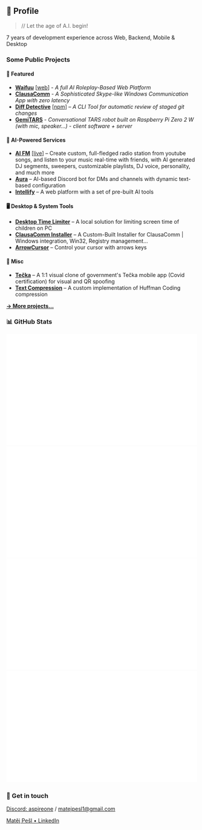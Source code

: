 ## 🤗 Profile
> // Let the age of A.I. begin!

7 years of development experience across Web, Backend, Mobile & Desktop

### Some Public Projects

#### 🌟 Featured

- [**Waifuu**](https://github.com/AspireOne/waifuu) [[web](https://waifuu.com)] - *A full AI Roleplay-Based Web Platform*
- [**ClausaComm**](https://github.com/AspireOne/ClausaComm) - *A Sophisticated Skype-like Windows Communication App with zero latency*
- [**Diff Detective**](https://github.com/AspireOne/diff-detective) [[npm](https://www.npmjs.com/package/diff-detective)] – *A CLI Tool for automatic review of staged git changes*
- [**GemiTARS**](https://github.com/AspireOne/GemiTARS) - *Conversational TARS robot built on Raspberry Pi Zero 2 W (with mic, speaker...) - client software + server*

#### 🤖 AI-Powered Services

- [**AI FM**](https://github.com/AspireOne/ai-fm-backend) [[live](https://fm.matejpesl.cz)] – Create custom, full-fledged radio station from youtube songs, and listen to your music real-time with friends, with AI generated DJ segments, sweepers, customizable playlists, DJ voice, personality, and much more
- [**Aura**](https://github.com/AspireOne/aura) – AI-based Discord bot for DMs and channels with dynamic text-based configuration
- [**Intellify**](https://github.com/AspireOne/intellify) – A web platform with a set of pre-built AI tools

#### 🖥️ Desktop & System Tools

- [**Desktop Time Limiter**](https://github.com/AspireOne/desktop-time-limiter) – A local solution for limiting screen time of children on PC
- [**ClausaComm Installer**](https://github.com/AspireOne/ClausaComm-Installer) – A Custom-Built Installer for ClausaComm | Windows integration, Win32, Registry management...
- [**ArrowCursor**](https://github.com/AspireOne/ArrowsCursor) – Control your cursor with arrows keys

#### 🎲 Misc

- [**Tečka**](https://github.com/AspireOne/Tecka) – A 1:1 visual clone of government's Tečka mobile app (Covid certification) for visual and QR spoofing
- [**Text Compression**](https://github.com/AspireOne/Text-Compression) – A custom implementation of Huffman Coding compression


[**→  More projects...**](https://github.com/AspireOne?tab=repositories)

### 📊 GitHub Stats

![Stats Dark](https://raw.githubusercontent.com/AspireOne/github-stats/master/generated/overview.svg#gh-dark-mode-only)
![Stats Light](https://raw.githubusercontent.com/AspireOne/github-stats/master/generated/overview.svg#gh-light-mode-only)
![Langs Dark](https://raw.githubusercontent.com/AspireOne/github-stats/master/generated/languages.svg#gh-dark-mode-only)
![Langs Light](https://raw.githubusercontent.com/AspireOne/github-stats/master/generated/languages.svg#gh-light-mode-only)

### 🤍 Get in touch

 [Discord: aspireone](https://discord.com/users/359370071606296578) / matejpesl1@gmail.com
 
 [Matěj Pešl • LinkedIn](https://www.linkedin.com/in/matej-pesl/)

